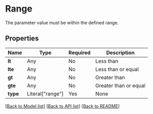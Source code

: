 # Range

The parameter value must be within the defined range.


## Properties
Name | Type | Required | Description |
------------ | ------------- | ------------- | ------------- |
**lt** | Any | No | Less than |
**lte** | Any | No | Less than or equal |
**gt** | Any | No | Greater than |
**gte** | Any | No | Greater than or equal |
**type** | Literal["range"] | Yes | None |


[[Back to Model list]](../../README.md#documentation-for-models) [[Back to API list]](../../README.md#documentation-for-api-endpoints) [[Back to README]](../../README.md)

